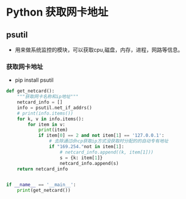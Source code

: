 # Python 获取网卡地址

## psutil
- 用来做系统监控的模块，可以获取cpu,磁盘，内存，进程，网路等信息。

### 获取网卡地址

- pip install psutil
```python
def get_netcard():
    """获取网卡名称和ip地址"""
    netcard_info = []
    info = psutil.net_if_addrs()
    # print(info.items())
    for k, v in info.items():
        for item in v:
            print(item)
            if item[0] == 2 and not item[1] == '127.0.0.1':
                # 去除通过dhcp获取ip方式没获取时分配的的自动专有地址
                if "169.254."not in item[1]:
                    # netcard_info.append((k, item[1]))
                    s = {k: item[1]}
                    netcard_info.append(s)
    return netcard_info


if __name__ == '__main__':
    print(get_netcard())


```